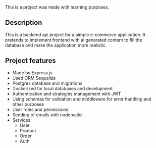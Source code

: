 This is a project was made with learning purposes.

## Description
This is a backend api project for a simple e-commerce application. It pretends to implement frontend with ai generated content to fill the database and make the application more realistic.

## Project features

- Made by Express.js
- Used ORM Sequelize
- Postgres database and migrations
- Dockerized for local databases and development
- Authentication and strategies management with JWT
- Using schemas for validation and middleware for error handling and other purposes
- User roles and permissions
- Sending of emails with nodemailer
- Services:
  - User
  - Product
  - Order
  - Auth
